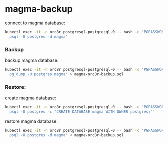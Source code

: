 # magma-backup

connect to magma database:
```bash
kubectl exec -it -n orc8r postgresql-postgresql-0 -- bash -c 'PGPASSWORD=postgres \
  psql -U postgres -d magma'
```

### Backup

backup magma database:
```bash
kubectl exec -it -n orc8r postgresql-postgresql-0 -- bash -c 'PGPASSWORD=postgres \
  pg_dump -U postgres magma' > magma-orc8r-backup.sql
```

### Restore:

create magma database:
```bash
kubectl exec -it -n orc8r postgresql-postgresql-0 -- bash -c 'PGPASSWORD=postgres \
  psql -U postgres -c "CREATE DATABASE magma WITH OWNER postgres;"'
```

restore magma database:
```bash
kubectl exec -it -n orc8r postgresql-postgresql-0 -- bash -c 'PGPASSWORD=postgres \
  psql -U postgres -d magma' < magma-orc8r-backup.sql
```
